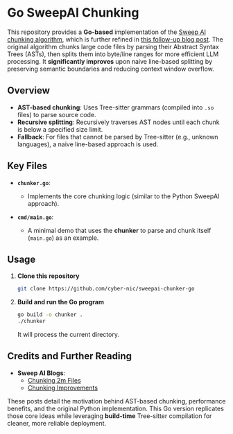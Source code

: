 # Go SweepAI Chunking

This repository provides a **Go-based** implementation of the [Sweep AI chunking algorithm](https://docs.sweep.dev/blogs/chunking-2m-files), which is further refined in [this follow-up blog post](https://docs.sweep.dev/blogs/chunking-improvements). The original algorithm chunks large code files by parsing their Abstract Syntax Trees (ASTs), then splits them into byte/line ranges for more efficient LLM processing. It **significantly improves** upon naive line-based splitting by preserving semantic boundaries and reducing context window overflow.

## Overview

- **AST-based chunking**: Uses Tree-sitter grammars (compiled into `.so` files) to parse source code.
- **Recursive splitting**: Recursively traverses AST nodes until each chunk is below a specified size limit.
- **Fallback**: For files that cannot be parsed by Tree-sitter (e.g., unknown languages), a naive line-based approach is used.

## Key Files

- **`chunker.go`**:

  - Implements the core chunking logic (similar to the Python SweepAI approach).

- **`cmd/main.go`**:
  - A minimal demo that uses the **chunker** to parse and chunk itself (`main.go`) as an example.

## Usage

1. **Clone this repository**

   ```bash
   git clone https://github.com/cyber-nic/sweepai-chunker-go
   ```

2. **Build and run the Go program**

   ```bash
   go build -o chunker .
   ./chunker
   ```

   It will process the current directory.

## Credits and Further Reading

- **Sweep AI Blogs**:
  - [Chunking 2m Files](https://docs.sweep.dev/blogs/chunking-2m-files)
  - [Chunking Improvements](https://docs.sweep.dev/blogs/chunking-improvements)

These posts detail the motivation behind AST-based chunking, performance benefits, and the original Python implementation. This Go version replicates those core ideas while leveraging **build-time** Tree-sitter compilation for cleaner, more reliable deployment.
